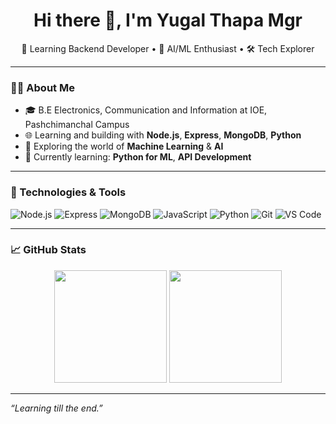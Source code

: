 <h1 align="center">Hi there 👋, I'm Yugal Thapa Mgr</h1>

<p align="center">
  🔧 Learning Backend Developer • 🤖 AI/ML Enthusiast • 🛠️ Tech Explorer
</p>

---

### 👨‍💻 About Me
- 🎓 B.E Electronics, Communication and Information at IOE, Pashchimanchal Campus
- 🌐 Learning and building with **Node.js**, **Express**, **MongoDB**, **Python**
- 🤖 Exploring the world of **Machine Learning** & **AI**
- 🌱 Currently learning: **Python for ML**, **API Development**

---

### 🧠 Technologies & Tools

![Node.js](https://img.shields.io/badge/-Node.js-339933?style=flat&logo=node.js&logoColor=white)
![Express](https://img.shields.io/badge/-Express-black?style=flat&logo=express&logoColor=white)
![MongoDB](https://img.shields.io/badge/-MongoDB-47A248?style=flat&logo=mongodb&logoColor=white)
![JavaScript](https://img.shields.io/badge/-JavaScript-F7DF1E?style=flat&logo=javascript&logoColor=black)
![Python](https://img.shields.io/badge/-Python-3776AB?style=flat&logo=python&logoColor=white)
![Git](https://img.shields.io/badge/-Git-F05032?style=flat&logo=git&logoColor=white)
![VS Code](https://img.shields.io/badge/-VSCode-007ACC?style=flat&logo=visual-studio-code)

---

### 📈 GitHub Stats

<p align="center">
  <img src="https://github-readme-stats.vercel.app/api?username=your-github-username&show_icons=true&theme=radical" height="180"/>
  <img src="https://github-readme-stats.vercel.app/api/top-langs/?username=your-github-username&layout=compact&theme=radical" height="180"/>
</p>

---

_“Learning till the end.”_

